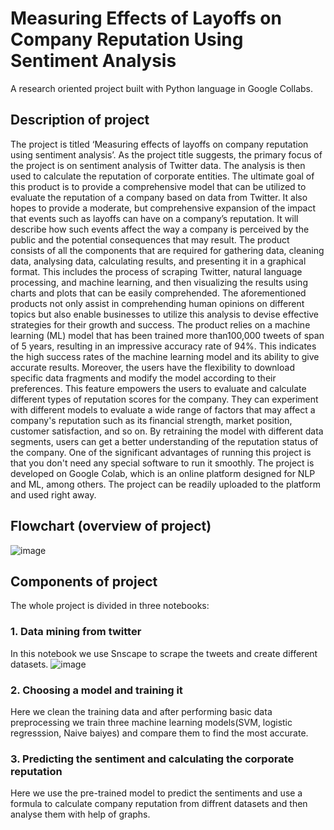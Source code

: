 # Measuring Effects of Layoffs on Company Reputation Using Sentiment Analysis
A research oriented project built with Python language in Google Collabs.

## Description of project
The project is titled ‘Measuring effects of layoffs on company reputation using sentiment analysis’. As the project title suggests, the primary focus of the project is on sentiment analysis of Twitter data. The analysis is then used to calculate the reputation of corporate entities. The ultimate goal of this product is to provide a comprehensive model that can be utilized to evaluate the reputation of a company based on data from Twitter. It also hopes to provide a moderate, but comprehensive expansion of the impact that events such as layoffs can have on a company’s reputation. It will describe how such events affect the way a company is perceived by the public and the potential consequences that may result. The product consists of all the components that are required for gathering data, cleaning data, analysing data, calculating results, and presenting it in a graphical format. This includes the process of scraping Twitter, natural language processing, and machine learning, and then visualizing the results using charts and plots that can be easily comprehended. The aforementioned products not only assist in comprehending human opinions on different topics but also enable businesses to utilize this analysis to devise effective strategies for their growth and success. The product relies on a machine learning (ML) model that has been trained more than100,000 tweets of span of 5 years, resulting in an impressive accuracy rate of 94%. This indicates the high success rates of the machine learning model and its ability to give accurate results. Moreover, the users have the flexibility to download specific data fragments and modify the model according to their preferences. This feature empowers the users to evaluate and calculate different types of reputation scores for the company. They can experiment with different models to evaluate a wide range of factors that may affect a company's reputation such as its financial strength, market position, customer satisfaction, and so on. By retraining the model with different data segments, users can get a better understanding of the reputation status of the company. One of the significant advantages of running this project is that you don't need any special software to run it smoothly. The project is developed on Google Colab, which is an online platform designed for NLP and ML, among others. The project can be readily uploaded to the platform and used right away.

## Flowchart (overview of project)
![image](https://github.com/Sam-cudo/Comapany-Reputation-Using-Sentiment-Analysis/assets/54752818/dcb4ece4-2487-4457-9738-4bbf772e95d1)

## Components of project
The whole project is divided in three notebooks:
### 1. Data mining from twitter
In this notebook we use Snscape to scrape the tweets and create different datasets.
![image](https://github.com/Sam-cudo/Comapany-Reputation-Using-Sentiment-Analysis/assets/54752818/d59da414-4d2c-42a8-8717-da1314373b97)

### 2. Choosing a model and training it
Here we clean the training data and after performing basic data preprocessing we train three machine learning models(SVM, logistic regresssion, Naive baiyes) and compare them to find the most accurate.

### 3. Predicting the sentiment and calculating the corporate reputation
Here we use the pre-trained model to predict the sentiments and use a formula to calculate company reputation from diffrent datasets and then analyse them with help of graphs.
